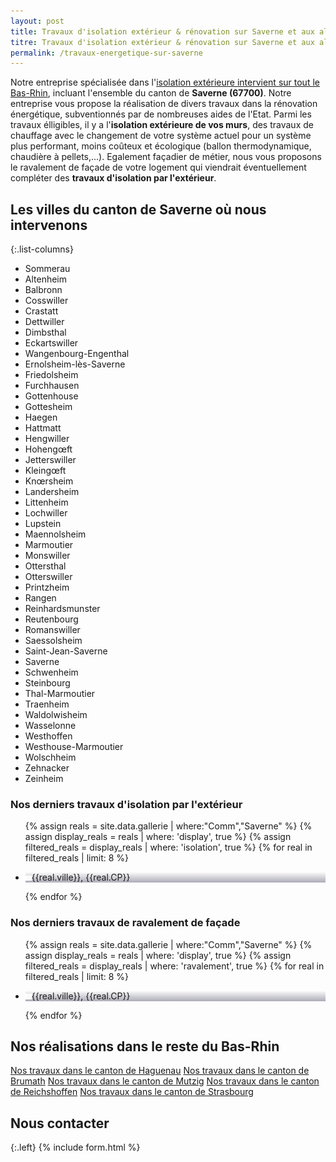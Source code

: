 ```yaml
---
layout: post
title: Travaux d'isolation extérieur & rénovation sur Saverne et aux alentours
titre: Travaux d'isolation extérieur & rénovation sur Saverne et aux alentours
permalink: /travaux-energetique-sur-saverne
---
```

Notre entreprise spécialisée dans l'[isolation extérieure intervient sur tout le Bas-Rhin](/isolation-extérieure/), incluant l'ensemble du canton de <strong>Saverne (67700)</strong>. 
Notre entreprise vous propose la réalisation de divers travaux dans la rénovation énergétique, subventionnés par de nombreuses aides de l'Etat.
Parmi les travaux élligibles, il y a l'<strong>isolation extérieure de vos murs</strong>, des travaux de chauffage avec le changement de votre système actuel pour un système plus performant, moins coûteux et écologique (ballon thermodynamique, chaudière à pellets,...). Egalement façadier de métier, nous vous proposons le ravalement de façade de votre logement qui viendrait éventuellement compléter des <strong>travaux d'isolation par l'extérieur</strong>.

## Les villes du canton de Saverne où nous intervenons

{:.list-columns}
- Sommerau 
- Altenheim 
- Balbronn 
- Cosswiller 
- Crastatt 
- Dettwiller 
- Dimbsthal 
- Eckartswiller 
- Wangenbourg-Engenthal 
- Ernolsheim-lès-Saverne 
- Friedolsheim 
- Furchhausen 
- Gottenhouse 
- Gottesheim 
- Haegen 
- Hattmatt 
- Hengwiller 
- Hohengœft 
- Jetterswiller 
- Kleingœft 
- Knœrsheim 
- Landersheim 
- Littenheim 
- Lochwiller 
- Lupstein 
- Maennolsheim 
- Marmoutier 
- Monswiller 
- Ottersthal 
- Otterswiller 
- Printzheim 
- Rangen 
- Reinhardsmunster 
- Reutenbourg 
- Romanswiller 
- Saessolsheim 
- Saint-Jean-Saverne 
- Saverne 
- Schwenheim 
- Steinbourg 
- Thal-Marmoutier 
- Traenheim 
- Waldolwisheim 
- Wasselonne 
- Westhoffen 
- Westhouse-Marmoutier 
- Wolschheim 
- Zehnacker 
- Zeinheim  

### Nos derniers travaux d'isolation par l'extérieur
  <ul class="grid four">
        {% assign reals = site.data.gallerie | where:"Comm","Saverne" %}
    {% assign display_reals = reals | where: 'display', true %}
    {% assign filtered_reals = display_reals | where: 'isolation', true %}
    {% for real in filtered_reals | limit: 8 %}
      <li class="item-grid realisation" onclick="closebox()" style="background-image: linear-gradient(0deg, rgba(2,0,36,0.3197872899159664) 0%, rgba(255,255,255,0) 100%),url(../assets/images/realisations/{{real.img}});" data-image="{{real.img}}" data-ville="{{real.ville}}" data-cp="{{real.CP}}">
        <img src="../assets/images/realisations/{{real.img}}" alt="travaux de rénovation de façade à {{real.ville}}" style="display: none;">
        <p><img src="../assets/images/icones/map-marker.png" width="10">{{real.ville}}, {{real.CP}}</p>
      </li>
    {% endfor %}
  </ul>

### Nos derniers travaux de ravalement de façade
  <ul class="grid four">
        {% assign reals = site.data.gallerie | where:"Comm","Saverne" %}
    {% assign display_reals = reals | where: 'display', true %}
    {% assign filtered_reals = display_reals | where: 'ravalement', true %}
    {% for real in filtered_reals | limit: 8 %}
      <li class="item-grid realisation" onclick="closebox()" style="background-image: linear-gradient(0deg, rgba(2,0,36,0.3197872899159664) 0%, rgba(255,255,255,0) 100%),url(../assets/images/realisations/{{real.img}});" data-image="{{real.img}}" data-ville="{{real.ville}}" data-cp="{{real.CP}}">
        <img src="../assets/images/realisations/{{real.img}}" alt="travaux de rénovation de façade à {{real.ville}}" style="display: none;">
        <p><img src="../assets/images/icones/map-marker.png" width="10">{{real.ville}}, {{real.CP}}</p>
      </li>
    {% endfor %}
  </ul>

## Nos réalisations dans le reste du Bas-Rhin
[Nos travaux dans le canton de Haguenau](/travaux-energetique-sur-haguenau)
[Nos travaux dans le canton de Brumath](/travaux-energetique-sur-brumath)
[Nos travaux dans le canton de Mutzig](/travaux-energetique-sur-mutzig)
[Nos travaux dans le canton de Reichshoffen](/travaux-energetique-sur-reichshoffen)
[Nos travaux dans le canton de Strasbourg](/travaux-energetique-sur-strasbourg)
## Nous contacter
{:.left}
{% include form.html %}